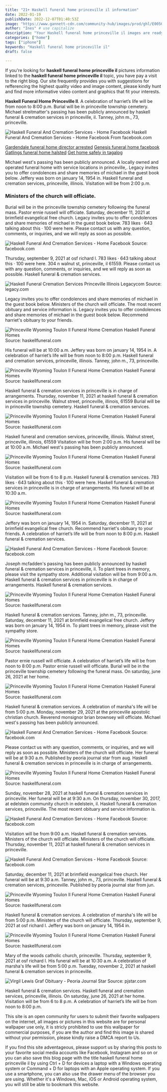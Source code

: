 ```yaml
---
title: "21+ Haskell funeral home princeville il information"
date: 2022-01-19
publishDate: 2022-12-07T01:40:53Z
image: "https://www.gannett-cdn.com/community-hub/images/prod/ghl/E0050250-1.jpg"
author: "Ines" # use capitalize
description: "Your Haskell funeral home princeville il images are ready in this website. Haskell funeral home princeville il are a topic that is being searched for and liked by netizens today. You can Find and Download the Haskell funeral home princeville il files here. Download all royalty-free vectors."
categories: ["home"]
tags: ["iphone"]
keywords: "Haskell funeral home princeville il"
draft: false

---
```


If you're looking for **haskell funeral home princeville il** pictures information linked to the **haskell funeral home princeville il** topic, you have pay a visit to the right  blog.  Our site frequently  provides you with  suggestions  for refferencing  the highest  quality video and image  content, please kindly hunt and find more informative video content and graphics  that fit your interests.

**Haskell Funeral Home Princeville Il**. A celebration of harriet’s life will be from noon to 8:00 p.m. Burial will be in princeville township cemetery. Michael streitmatter&#039;s passing has been publicly announced by haskell funeral &amp; cremation services in princeville, il. Tanney, john m., 73, princeville.

![Haskell Funeral And Cremation Services - Home Facebook](https://lookaside.fbsbx.com/lookaside/crawler/media/?media_id=4485696494877810 "Haskell Funeral And Cremation Services - Home Facebook")
Haskell Funeral And Cremation Services - Home Facebook From facebook.com

[Gardendale funeral home director arrested](/gardendale-funeral-home-director-arrested/)
[Genesis funeral home facebook](/genesis-funeral-home-facebook/)
[Gatlings funeral home halsted](/gatlings-funeral-home-halsted/)
[Get home safely in tagalog](/get-home-safely-in-tagalog/)

Michael west&#039;s passing has been publicly announced. A locally owned and operated funeral home with service locations in princeville,. Legacy invites you to offer condolences and share memories of michael in the guest book below. Jeffery was born on january 14, 1954 in. Haskell funeral and cremation services, princeville, illinois. Visitation will be from 2:00 p.m.

### Ministers of the church will officiate.

Burial will be in the princeville township cemetery following the funeral mass. Pastor ernie russell will officiate. Saturday, december 11, 2021 at brimfield evangelical free church. Legacy invites you to offer condolences and share memories of michael in the guest book below. 783 likes · 643 talking about this · 100 were here. Please contact us with any question, comments, or inquiries, and we will reply as soon as possible.


![Haskell Funeral And Cremation Services - Home Facebook](https://lookaside.fbsbx.com/lookaside/crawler/media/?media_id=319944408119727 "Haskell Funeral And Cremation Services - Home Facebook")
Source: facebook.com

Thursday, september 9, 2021 at osf richard l. 783 likes · 643 talking about this · 100 were here. 304 n walnut st, princeville, il 61559. Please contact us with any question, comments, or inquiries, and we will reply as soon as possible. Haskell funeral &amp; cremation services.

![Haskell Funeral Cremation Services Princeville Illinois Legacycom](https://cache.legacy.net/legacy/images/cobrands/legacyadn/photos/9f4990a6-659d-46b1-a153-84fa8062f2f2.png?v=0x0000000084c99c41&amp;option=3&amp;h=112&amp;w=112&amp;fc=ffffff "Haskell Funeral Cremation Services Princeville Illinois Legacycom")
Source: legacy.com

Legacy invites you to offer condolences and share memories of michael in the guest book below. Ministers of the church will officiate. The most recent obituary and service information is. Legacy invites you to offer condolences and share memories of michael in the guest book below. Recommend harriet&#039;s obituary to your friends.

![Princeville Wyoming Toulon Il Funeral Home Cremation Haskell Funeral Homes](https://www.haskellfuneral.com/Content/Media/Haskell-HottFuneralHomeNew/youtube.png "Princeville Wyoming Toulon Il Funeral Home Cremation Haskell Funeral Homes")
Source: haskellfuneral.com

His funeral will be at 10:00 a.m. Jeffery was born on january 14, 1954 in. A celebration of harriet’s life will be from noon to 8:00 p.m. Haskell funeral and cremation services, princeville, illinois. Tanney, john m., 73, princeville.

![Princeville Wyoming Toulon Il Funeral Home Cremation Haskell Funeral Homes](https://tributecenteronline.s3-accelerate.amazonaws.com/Media/Slides/441d826c-04e0-4239-8fc7-4e742db6dce1.jpg "Princeville Wyoming Toulon Il Funeral Home Cremation Haskell Funeral Homes")
Source: haskellfuneral.com

Haskell funeral &amp; cremation services in princeville is in charge of arrangements. Thursday, november 11, 2021 at haskell funeral &amp; cremation services in princeville. Walnut street, princeville, illinois, 61559 Burial will be in princeville township cemetery. Haskell funeral &amp; cremation services.

![Princeville Wyoming Toulon Il Funeral Home Cremation Haskell Funeral Homes](https://tributecenteronline.s3-accelerate.amazonaws.com/EmployeePhotos/4143/Thumbnail.jpg "Princeville Wyoming Toulon Il Funeral Home Cremation Haskell Funeral Homes")
Source: haskellfuneral.com

Haskell funeral and cremation services, princeville, illinois. Walnut street, princeville, illinois, 61559 Visitation will be from 2:00 p.m. His funeral will be at 10:00 a.m. Michael west&#039;s passing has been publicly announced.

![Princeville Wyoming Toulon Il Funeral Home Cremation Haskell Funeral Homes](https://tributecenteronline.s3-accelerate.amazonaws.com/Obituaries/23157824/Thumbnail.JPG "Princeville Wyoming Toulon Il Funeral Home Cremation Haskell Funeral Homes")
Source: haskellfuneral.com

Visitation will be from 6 to 8 p.m. Haskell funeral &amp; cremation services. 783 likes · 643 talking about this · 100 were here. Haskell funeral &amp; cremation services in princeville is in charge of arrangements. His funeral will be at 10:30 a.m.

![Princeville Wyoming Toulon Il Funeral Home Cremation Haskell Funeral Homes](https://www.haskellfuneral.com/Content/Media/HaskellFuneralAndCremationServices/2019-POE-Award-Recip_Logo.png "Princeville Wyoming Toulon Il Funeral Home Cremation Haskell Funeral Homes")
Source: haskellfuneral.com

Jeffery was born on january 14, 1954 in. Saturday, december 11, 2021 at brimfield evangelical free church. Recommend harriet&#039;s obituary to your friends. A celebration of harriet’s life will be from noon to 8:00 p.m. Haskell funeral &amp; cremation services.

![Haskell Funeral And Cremation Services - Home Facebook](https://lookaside.fbsbx.com/lookaside/crawler/media/?media_id=4468500916597368 "Haskell Funeral And Cremation Services - Home Facebook")
Source: facebook.com

Joseph mcfadden&#039;s passing has been publicly announced by haskell funeral &amp; cremation services in princeville, il. To plant trees in memory, please visit the sympathy store. Additional visitation will be from 9:00 a.m. Haskell funeral &amp; cremation services in princeville is in charge of arrangements. Haskell funeral &amp; cremation services.

![Princeville Wyoming Toulon Il Funeral Home Cremation Haskell Funeral Homes](https://www.haskellfuneral.com/Content/Media/Haskell-HottFuneralHome/logomain_50563ebe879942caab074b93fad8fa44.png "Princeville Wyoming Toulon Il Funeral Home Cremation Haskell Funeral Homes")
Source: haskellfuneral.com

Haskell funeral &amp; cremation services. Tanney, john m., 73, princeville. Saturday, december 11, 2021 at brimfield evangelical free church. Jeffery was born on january 14, 1954 in. To plant trees in memory, please visit the sympathy store.

![Princeville Wyoming Toulon Il Funeral Home Cremation Haskell Funeral Homes](https://tributecenteronline.s3-accelerate.amazonaws.com/Obituaries/23244934/Thumbnail.JPG "Princeville Wyoming Toulon Il Funeral Home Cremation Haskell Funeral Homes")
Source: haskellfuneral.com

Pastor ernie russell will officiate. A celebration of harriet’s life will be from noon to 8:00 p.m. Pastor ernie russell will officiate. Burial will be in the princeville township cemetery following the funeral mass. On saturday, june 26, 2021 at her home.

![Princeville Wyoming Toulon Il Funeral Home Cremation Haskell Funeral Homes](https://www.haskellfuneral.com/Content/Media/HaskellFuneralAndCremationServices/POE-AwardRecip-Icon.png "Princeville Wyoming Toulon Il Funeral Home Cremation Haskell Funeral Homes")
Source: haskellfuneral.com

Haskell funeral &amp; cremation services. A celebration of marsha&#039;s life will be from 5:00 p.m. Monday, november 29, 2021 at the princeville apostolic christian church. Reverend monsignor brian brownsey will officiate. Michael west&#039;s passing has been publicly announced.

![Haskell Funeral And Cremation Services - Home Facebook](https://lookaside.fbsbx.com/lookaside/crawler/media/?media_id=4506060266174766 "Haskell Funeral And Cremation Services - Home Facebook")
Source: facebook.com

Please contact us with any question, comments, or inquiries, and we will reply as soon as possible. Ministers of the church will officiate. Her funeral will be at 9:30 a.m. Published by peoria journal star from aug. Haskell funeral &amp; cremation services in princeville is in charge of arrangements.

![Princeville Wyoming Toulon Il Funeral Home Cremation Haskell Funeral Homes](https://i.ytimg.com/vi/WjRSg2W7vOk/maxresdefault.jpg "Princeville Wyoming Toulon Il Funeral Home Cremation Haskell Funeral Homes")
Source: haskellfuneral.com

Sunday, november 28, 2021 at haskell funeral &amp; cremation services in princeville. Her funeral will be at 9:30 a.m. On thursday, november 30, 2017, at edelstein community church in edelstein, il. Haskell funeral &amp; cremation services, princeville. The most recent obituary and service information is.

![Haskell Funeral And Cremation Services - Home Facebook](https://lookaside.fbsbx.com/lookaside/crawler/media/?media_id=1078890195967124 "Haskell Funeral And Cremation Services - Home Facebook")
Source: facebook.com

Visitation will be from 9:00 a.m. Haskell funeral &amp; cremation services. Ministers of the church will officiate. Ministers of the church will officiate. Thursday, november 11, 2021 at haskell funeral &amp; cremation services in princeville.

![Haskell Funeral And Cremation Services - Home Facebook](https://lookaside.fbsbx.com/lookaside/crawler/media/?media_id=4532249033555889 "Haskell Funeral And Cremation Services - Home Facebook")
Source: facebook.com

Saturday, december 11, 2021 at brimfield evangelical free church. Her funeral will be at 9:30 a.m. Tanney, john m., 73, princeville. Haskell funeral &amp; cremation services, princeville. Published by peoria journal star from jun.

![Princeville Wyoming Toulon Il Funeral Home Cremation Haskell Funeral Homes](https://www.haskellfuneral.com/Content/Media/Haskell-HottFuneralHomeNew/HtToaL_Logo_White.png "Princeville Wyoming Toulon Il Funeral Home Cremation Haskell Funeral Homes")
Source: haskellfuneral.com

Haskell funeral &amp; cremation services. A celebration of marsha&#039;s life will be from 5:00 p.m. Ministers of the church will officiate. Thursday, september 9, 2021 at osf richard l. Jeffery was born on january 14, 1954 in.

![Princeville Wyoming Toulon Il Funeral Home Cremation Haskell Funeral Homes](https://www.haskellfuneral.com/Content/Media/Haskell-HottFuneralHomeNew/facebook.png "Princeville Wyoming Toulon Il Funeral Home Cremation Haskell Funeral Homes")
Source: haskellfuneral.com

Mary of the woods catholic church, princeville. Thursday, september 9, 2021 at osf richard l. His funeral will be at 10:30 a.m. A celebration of marsha&#039;s life will be from 5:00 p.m. Tuesday, november 2, 2021 at haskell funeral &amp; cremation services in princeville.

![Virgil Lewis Graf Obituary - Peoria Journal Star](https://www.gannett-cdn.com/community-hub/images/prod/ghl/E0050250-1.jpg "Virgil Lewis Graf Obituary - Peoria Journal Star")
Source: pjstar.com

Haskell funeral &amp; cremation services. Haskell funeral and cremation services, princeville, illinois. On saturday, june 26, 2021 at her home. Visitation will be from 6 to 8 p.m. A celebration of harriet’s life will be from noon to 8:00 p.m.

This site is an open community for users to submit their favorite wallpapers on the internet, all images or pictures in this website are for personal wallpaper use only, it is stricly prohibited to use this wallpaper for commercial purposes, if you are the author and find this image is shared without your permission, please kindly raise a DMCA report to Us.

If you find this site adventageous, please support us by sharing this posts to your favorite social media accounts like Facebook, Instagram and so on or you can also save this blog page with the title haskell funeral home princeville il by using Ctrl + D for devices a laptop with a Windows operating system or Command + D for laptops with an Apple operating system. If you use a smartphone, you can also use the drawer menu of the browser you are using. Whether it's a Windows, Mac, iOS or Android operating system, you will still be able to bookmark this website.
